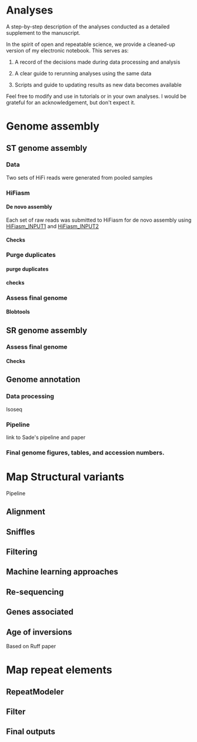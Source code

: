 # Analyses

A step-by-step description of the analyses conducted as a detailed supplement to the manuscript. 

In the spirit of open and repeatable science, we provide a cleaned-up version of my electronic notebook. This serves as: 

1) A record of the decisions made during data processing and analysis

2) A clear guide to rerunning analyses using the same data

3) Scripts and guide to updating results as new data becomes available

Feel free to modify and use in tutorials or in your own analyses. I would be grateful for an acknowledgement, but don't expect it. 


# Genome assembly

## ST genome assembly

### Data

Two sets of HiFi reads were generated from pooled samples


### HiFiasm

#### De novo assembly

Each set of raw reads was submitted to HiFiasm for de novo assembly using [HiFiasm_INPUT1](https://github.com/alexjvr1/T.dalmanni_Genomics_of_meiotic_drive/blob/main/Scripts/Genome_Assembly/STgenome/HiFiasm_INPUT1.sh) and [HiFiasm_INPUT2](https://github.com/alexjvr1/T.dalmanni_Genomics_of_meiotic_drive/blob/main/Scripts/Genome_Assembly/STgenome/HiFiasm_INPUT2.sh)


#### Checks




### Purge duplicates


#### purge duplicates


#### checks


### Assess final genome


#### Blobtools


## SR genome assembly


### Assess final genome

#### Checks






## Genome annotation

### Data processing

Isoseq

### Pipeline

link to Sade's pipeline and paper


### Final genome figures, tables, and accession numbers. 



# Map Structural variants

Pipeline

## Alignment


## Sniffles


## Filtering


## Machine learning approaches


## Re-sequencing


## Genes associated


## Age of inversions


Based on Ruff paper


# Map repeat elements

## RepeatModeler


## Filter


## Final outputs







